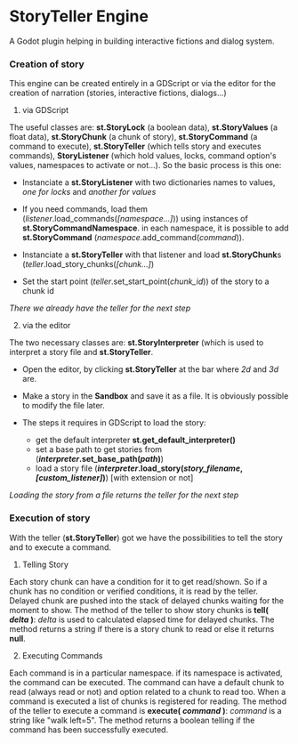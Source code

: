 # StoryTeller Engine
A Godot plugin helping in building interactive fictions and dialog system.



### Creation of story

This engine can be created entirely in a GDScript or via the editor for the creation of narration (stories, interactive fictions, dialogs...)

1. via GDScript

The useful classes are: **st.StoryLock** (a boolean data), **st.StoryValues** (a float data), **st.StoryChunk** (a chunk of story), **st.StoryCommand** (a command to execute), **st.StoryTeller** (which tells story and executes commands), **StoryListener** (which hold values, locks, command option's values, namespaces to activate or not...). So the basic process is this one:

- Instanciate a **st.StoryListener** with two dictionaries names to values, *one for locks* and *another for values*

- If you need commands, load them (*listener*.load_commands(*[namespace...]*)) using instances of **st.StoryCommandNamespace**. 
in each namespace, it is possible to add **st.StoryCommand** (*namespace*.add_command(*command*)).

- Instanciate a **st.StoryTeller** with that listener and load **st.StoryChunk**s (*teller*.load_story_chunks(*[chunk...]*)

- Set the start point (*teller*.set_start_point(*chunk_id*)) of the story to a chunk id

*There we already have the teller for the next step*

2. via the editor

The two necessary classes are: **st.StoryInterpreter** (which is used to interpret a story file and **st.StoryTeller**.

- Open the editor, by clicking **st.StoryTeller** at the bar where *2d* and *3d* are.

- Make a story in the **Sandbox** and save it as a file. It is obviously possible to modify the file later.

- The steps it requires in GDScript to load the story:
    - get the default interpreter **st.get_default_interpreter()**
    - set a base path to get stories from (***interpreter*.set_base_path(*path*)**)
    - load a story file (***interpreter*.load_story(*story_filename*, *[custom_listener]*)**) [with extension or not]

*Loading the story from a file returns the teller for the next step*



### Execution of story

With the teller (**st.StoryTeller**) got we have the possibilities to tell the story and to execute a command.

1. Telling Story

Each story chunk can have a condition for it to get read/shown. So if a chunk has no condition or verified conditions, it is read by the teller. Delayed chunk are pushed into the stack of delayed chunks waiting for the moment to show.
The method of the teller to show story chunks is **tell( *delta* )**: *delta* is used to calculated elapsed time for delayed chunks. The method returns a string if there is a story chunk to read or else it returns **null**.

2. Executing Commands

Each command is in a particular namespace. if its namespace is activated, the command can be executed. The command can have a default chunk to read (always read or not) and option related to a chunk to read too. When a command is executed a list of chunks is registered for reading.
The method of the teller to execute a command is **execute( *command* )**: *command* is a string like "walk left=5". The method returns a boolean telling if the command has been successfully executed.

